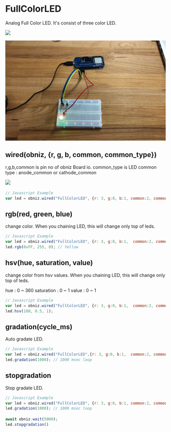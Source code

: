 # FullColorLED

Analog Full Color LED. It's consist of three color LED.

![](image.jpg)

![](animation.gif)


## wired(obniz, {r, g, b, common, common_type})

r,g,b,common is pin no of obniz Board io.
common_type is LED common type : anode_common or cathode_common

![](wired.png)

```Javascript
// Javascript Example
var led = obniz.wired("FullColorLED", {r: 3, g:0, b:1, common:2, commonType:'anode_common'}); 
```

## rgb(red, green, blue)
change color.
When you chaining LED, this will change only top of leds.
```Javascript
// Javascript Example
var led = obniz.wired("FullColorLED", {r: 3, g:0, b:1,  common:2, commonType:'anode_common'}); 
led.rgb(0xFF, 255, 0); // Yellow
```

## hsv(hue, saturation, value)
change color from hsv values.
When you chaining LED, this will change only top of leds.

hue : 0 ~ 360
saturation : 0 ~ 1
value : 0 ~ 1
```Javascript
// Javascript Example
var led = obniz.wired("FullColorLED", {r: 3, g:0, b:1,  common:2, commonType:'anode_common'}); 
led.hsv(180, 0.5, 1);
```


## gradation(cycle_ms)

Auto gradate LED.

```Javascript
// Javascript Example
var led = obniz.wired("FullColorLED",{r: 3, g:0, b:1,  common:2, commonType:'anode_common'}); 
led.gradation(1000); // 1000 msec loop
```

## stopgradation
Stop gradate LED.

```Javascript
// Javascript Example
var led = obniz.wired("FullColorLED", {r: 3, g:0, b:1, common:2, commonType:'anode_common'}); 
led.gradation(1000); // 1000 msec loop

await obniz.wait(5000);
led.stopgradation()

```

